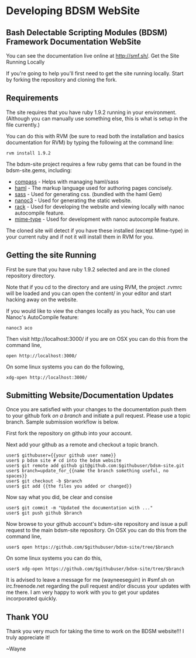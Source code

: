 # Developing BDSM WebSite

## Bash Delectable Scripting Modules (BDSM) Framework Documentation WebSite

You can see the documentation live online at http://smf.sh/.
Get the Site Running Locally

If you're going to help you'll first need to get the site running locally.
Start by forking the repository and cloning the fork.

## Requirements

The site requires that you have ruby 1.9.2 running in your environment.
(Although you can manually use something else, this is what is setup in the
file currently.)

You can do this with RVM (be sure to read both the installation and basics
documentation for RVM) by typing the following at the command line:

    rvm install 1.9.2

The bdsm-site project requires a few ruby gems that can be found in the
bdsm-site.gems, including:

* [compass](http://compass-style.org/) - Helps with managing haml/sass
* [haml](http://haml-lang.com/) - The markup language used for authoring
pages concisely.
* [sass](http://sass-lang.com/) - Used for generating css. (bundled with the haml Gem)
* [nanoc3](http://nanoc.stoneship.org/) - Used for generating the static
website.
* [rack](http://guides.rubyonrails.org/rails_on_rack.html) - Used for
developing the website and viewing locally with nanoc autocompile feature.
* [mime-type](http://rubyforge.org/projects/mime-types/) - Used for
development with nanoc autocompile feature.

The cloned site will detect if you have these installed (except Mime-type) in
your current ruby and if not it will install them in RVM for you.

## Getting the site Running

First be sure that you have ruby 1.9.2 selected and are in the cloned repository
directory.

Note that if you cd to the directory and are using RVM, the project .rvmrc
will be loaded and you can open the content/ in your editor and start hacking
away on the website.

If you would like to view the changes locally as you hack, You can use Nanoc's
AutoCompile feature:

    nanoc3 aco

Then visit http://localhost:3000/ if you are on OSX you can do this from the command line,

    open http://localhost:3000/

On some linux systems you can do the following,

    xdg-open http://localhost:3000/

## Submitting Website/Documentation Updates

Once you are satisfied with your changes to the documentation push them to your
github fork *on a branch* and initiate a pull request. Please use a topic branch.
Sample submission workflow is below.

First fork the repository on github into your account.

Next add your github as a remote and checkout a topic branch.

    user$ githubuser={{your github user name}}
    user$ p bdsm site # cd into the bdsm website
    user$ git remote add github git@github.com:$githubuser/bdsm-site.git
    user$ branch=update_for_{{name the branch something useful, no spaces}}
    user$ git checkout -b $branch
    user$ git add {{the files you added or changed}}

Now say what you did, be clear and consise

    user$ git commit -m "Updated the documentation with ..."
    user$ git push github $branch

Now browse to your github account's bdsm-site repository and issue a pull request to the main bdsm-site repository. On OSX you can do this from the command line,

    user$ open https://github.com/$githubuser/bdsm-site/tree/$branch

On some linux systems you can do this,

    user$ xdg-open https://github.com/$githubuser/bdsm-site/tree/$branch

It is advised to leave a message for me (wayneeseguin) in #smf.sh on irc.freenode.net regarding the pull request and/or discuss your updates with me there. I am very happy to work with you to get your updates incorporated quickly.

## Thank YOU

Thank you very much for taking the time to work on the BDSM website!!!
I truly appreciate it!

  ~Wayne

